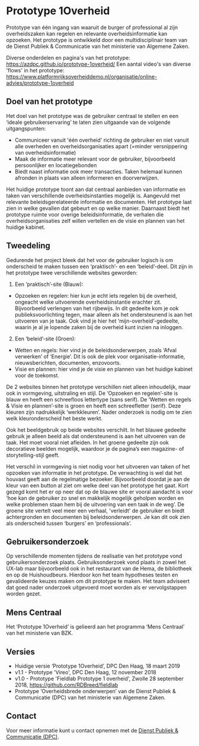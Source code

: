 # Prototype 1Overheid
Prototype van één ingang van waaruit de burger of professional al zijn overheidszaken kan regelen en relevante overheidsinformatie kan opzoeken. Het prototype is ontwikkeld door een multidisciplinair team van de Dienst Publiek & Communicatie van het ministerie van Algemene Zaken.

Diverse onderdelen en pagina's van het prototype: https://azdpc.github.io/prototype-1overheid/
Een aantal video's van diverse 'flows' in het prototype: https://www.platformrijksoverheiddemo.nl/organisatie/online-advies/prototype-1overheid

## Doel van het prototype

Het doel van het prototype was de gebruiker centraal te stellen en een ‘ideale  gebruikerservaring’ te laten zien uitgaande van de volgende uitgangspunten:
- Communiceer vanuit 'één overheid' richting de gebruiker en niet vanuit alle overheden en overheidsorganisaties apart (=minder versnippering van overheidsinformatie)
- Maak de informatie meer relevant voor de gebruiker, bijvoorbeeld persoonlijker en locatiegebonden
- Biedt naast informatie ook meer transacties. Taken helemaal kunnen afronden in plaats van alleen informeren en doorverwijzen.

Het huidige prototype toont aan dat centraal aanbieden van informatie en taken van verschillende overheidsinstanties mogelijk is. Aangevuld met relevante beleidsgerelateerde informatie en documenten. Het prototype laat zien in welke gevallen dat gebeurt en op welke manier. Daarnaast biedt het prototype ruimte voor overige beleidsinformatie, de verhalen die overheidsorganisaties zelf willen vertellen en de visie en plannen van het huidige kabinet.

## Tweedeling
Gedurende het project bleek dat het voor de gebruiker logisch is om onderscheid te maken tussen een ‘praktisch’- en een ‘beleid’-deel. Dit zijn in het prototype twee verschillende websites geworden: 

1. Een ‘praktisch’-site (Blauw):
- Opzoeken en regelen: hier kun je echt iets regelen bij de overheid, ongeacht welke uitvoerende overheidsinstantie erachter zit. Bijvoorbeeld verlengen van het rijbewijs. In dit gedeelte kom je ook publieksvoorlichting tegen, maar alleen als het ondersteunend is aan het uitvoeren van je taak. Ook vind je hier het ‘mijn-overheid’-gedeelte, waarin je al je lopende zaken bij de overheid kunt inzien na inloggen.

2. Een ‘beleid’-site (Groen):
- Wetten en regels: hier vind je de beleidsonderwerpen, zoals ‘Afval verwerken’ of ‘Energie’. Dit is ook de plek voor organisatie-informatie, nieuwsberichten, documenten, enzovoorts.
- Visie en plannen: hier vind je de visie en plannen van het huidige kabinet voor de toekomst. 

De 2 websites binnen het prototype verschillen niet alleen inhoudelijk, maar ook in vormgeving, uitstraling en stijl. De ‘Opzoeken en regelen’-site is blauw en heeft een schreefloos lettertype (sans serif). De ‘Wetten en regels & Visie en plannen’-site is groen en heeft een schreefletter (serif). Deze kleuren zijn nadrukkelijk ‘werkkleuren’. Nader onderzoek is nodig om te zien welk kleuronderscheid het beste werkt.

Ook het beeldgebruik op beide websites verschilt. In het blauwe gedeelte gebruik je alleen beeld als dat ondersteunend is aan het uitvoeren van de taak. Het moet vooral niet afleiden. In het groene gedeelte zijn ook decoratieve beelden mogelijk, waardoor je de pagina’s een magazine- of storytelling-stijl geeft. 

Het verschil in vormgeving is niet nodig voor het uitvoeren van taken of het opzoeken van informatie in het prototype. De verwachting is wel dat het houvast geeft aan de regelmatige bezoeker. Bijvoorbeeld doordat je aan de kleur van een button al ziet om welke deel van het prototype het gaat. Kort gezegd komt het er op neer dat op de blauwe site er vooral aandacht is voor ‘hoe kan de gebruiker zo snel en makkelijk mogelijk geholpen worden en welke problemen staan hem bij de uitvoering van een taak in de weg’. De groene site vertelt veel meer een verhaal, 'verleidt' de gebruiker en biedt achtergronden en documenten bij beleidsonderwerpen. Je kan dit ook zien als onderscheid tussen ‘burgers’ en ‘professionals’. 

## Gebruikersonderzoek
Op verschillende momenten tijdens de realisatie van het prototype vond gebruikersonderzoek plaats. Gebruiksonderzoek vond plaats in zowel het UX-lab maar bijvoorbeeld ook in het restaurant van de Hema, de bibliotheek en op de Huishoudbeurs. Hierdoor kon het team hypotheses testen en gevalideerde keuzes maken om dit prototype te maken. Het team adviseert dat goed nader onderzoek uitgevoerd moet worden als er vervolgstappen worden gezet.

## Mens Centraal
Het ‘Prototype 1Overheid’ is gelieerd aan het programma ‘Mens Centraal’ van het ministerie van BZK.

## Versies
- Huidige versie ‘Prototype 1Overheid’, DPC Den Haag, 18 maart 2019
- v1.1 - Prototype 'Vireo', DPC Den Haag, 12 november 2018
- v1.0 - Prototype 'Fieldlab Prototype 1 overheid', Zwolle 28 september 2018, https://github.com/RDBreed/fieldlab
- Prototype ‘Overheidsbrede onderwerpen’ van de Dienst Publiek & Communicatie (DPC) van het ministerie van Algemene Zaken.

## Contact
Voor meer informatie kunt u contact opnemen met de <A HREF="mailto:dpc@minaz.nl.nl">Dienst Publiek & Communicatie (DPC)</A>.
